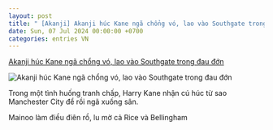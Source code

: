 ```yaml
---
layout: post
title: " [Akanji] Akanji húc Kane ngã chổng vó, lao vào Southgate trong đau đớn"
date: Sun, 07 Jul 2024 00:00:00 +0700
categories: entries VN
---
```

[Akanji húc Kane ngã chổng vó, lao vào Southgate trong đau đớn](https://www.tinthethao.com.vn/akanji-huc-kane-nga-chong-vo-lao-vao-southgate-trong-dau-don-d768805.html)

![Akanji húc Kane ngã chổng vó, lao vào Southgate trong đau đớn](https://media.tinthethao.com.vn/resize/534x280/files/bongda/2024/07/07/kanejpg.jpg)

Trong một tình huống tranh chấp, Harry Kane nhận cú húc từ sao Manchester City để rồi ngã xuống sân.

Mainoo làm điều điên rồ, lu mờ cả Rice và Bellingham

